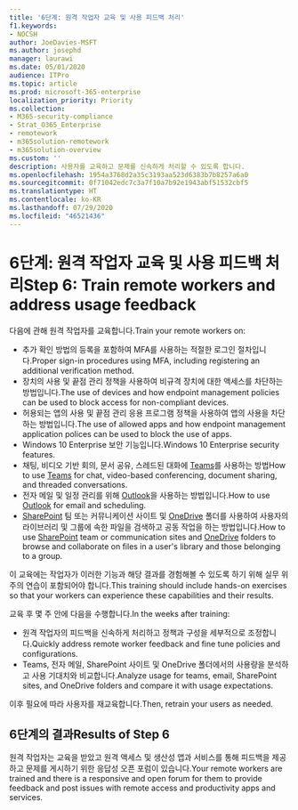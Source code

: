 ```yaml
---
title: '6단계: 원격 작업자 교육 및 사용 피드백 처리'
f1.keywords:
- NOCSH
author: JoeDavies-MSFT
ms.author: josephd
manager: laurawi
ms.date: 05/01/2020
audience: ITPro
ms.topic: article
ms.prod: microsoft-365-enterprise
localization_priority: Priority
ms.collection:
- M365-security-compliance
- Strat_O365_Enterprise
- remotework
- m365solution-remotework
- m365solution-overview
ms.custom: ''
description: 사용자를 교육하고 문제를 신속하게 처리할 수 있도록 합니다.
ms.openlocfilehash: 1954a3768d2a35c3193aa523d6383b7b8257a6a0
ms.sourcegitcommit: 0f71042edc7c3a7f10a7b92e1943abf51532cbf5
ms.translationtype: HT
ms.contentlocale: ko-KR
ms.lasthandoff: 07/29/2020
ms.locfileid: "46521436"
---
```

# <a name="step-6-train-remote-workers-and-address-usage-feedback"></a><span data-ttu-id="5ec6c-103">6단계: 원격 작업자 교육 및 사용 피드백 처리</span><span class="sxs-lookup"><span data-stu-id="5ec6c-103">Step 6: Train remote workers and address usage feedback</span></span>

<span data-ttu-id="5ec6c-104">다음에 관해 원격 작업자를 교육합니다.</span><span class="sxs-lookup"><span data-stu-id="5ec6c-104">Train your remote workers on:</span></span>

- <span data-ttu-id="5ec6c-105">추가 확인 방법의 등록을 포함하여 MFA를 사용하는 적절한 로그인 절차입니다.</span><span class="sxs-lookup"><span data-stu-id="5ec6c-105">Proper sign-in procedures using MFA, including registering an additional verification method.</span></span>
- <span data-ttu-id="5ec6c-106">장치의 사용 및 끝점 관리 정책을 사용하여 비규격 장치에 대한 액세스를 차단하는 방법입니다.</span><span class="sxs-lookup"><span data-stu-id="5ec6c-106">The use of devices and how endpoint management policies can be used to block access for non-compliant devices.</span></span>
- <span data-ttu-id="5ec6c-107">허용되는 앱의 사용 및 끝점 관리 응용 프로그램 정책을 사용하여 앱의 사용을 차단하는 방법입니다.</span><span class="sxs-lookup"><span data-stu-id="5ec6c-107">The use of allowed apps and how endpoint management application polices can be used to block the use of apps.</span></span>
- <span data-ttu-id="5ec6c-108">Windows 10 Enterprise 보안 기능입니다.</span><span class="sxs-lookup"><span data-stu-id="5ec6c-108">Windows 10 Enterprise security features.</span></span>
- <span data-ttu-id="5ec6c-109">채팅, 비디오 기반 회의, 문서 공유, 스레드된 대화에 [Teams](https://docs.microsoft.com/microsoftteams/training-microsoft-teams-landing-page)를 사용하는 방법</span><span class="sxs-lookup"><span data-stu-id="5ec6c-109">How to use [Teams](https://docs.microsoft.com/microsoftteams/training-microsoft-teams-landing-page) for chat, video-based conferencing, document sharing, and threaded conversations.</span></span>
- <span data-ttu-id="5ec6c-110">전자 메일 및 일정 관리를 위해 [Outlook](https://support.office.com/article/outlook-training-8a5b816d-9052-4190-a5eb-494512343cca)을 사용하는 방법입니다.</span><span class="sxs-lookup"><span data-stu-id="5ec6c-110">How to use [Outlook](https://support.office.com/article/outlook-training-8a5b816d-9052-4190-a5eb-494512343cca) for email and scheduling.</span></span>
- <span data-ttu-id="5ec6c-111">[SharePoint](https://support.office.com/article/sharepoint-online-video-training-cb8ef501-84db-4427-ac77-ec2009fb8e23) 팀 또는 커뮤니케이션 사이트 및 [OneDrive](https://support.office.com/article/onedrive-video-training-1f608184-b7e6-43ca-8753-2ff679203132) 폴더를 사용하여 사용자의 라이브러리 및 그룹에 속한 파일을 검색하고 공동 작업을 하는 방법입니다.</span><span class="sxs-lookup"><span data-stu-id="5ec6c-111">How to use [SharePoint](https://support.office.com/article/sharepoint-online-video-training-cb8ef501-84db-4427-ac77-ec2009fb8e23) team or communication sites and [OneDrive](https://support.office.com/article/onedrive-video-training-1f608184-b7e6-43ca-8753-2ff679203132) folders to browse and collaborate on files in a user's library and those belonging to a group.</span></span>

<span data-ttu-id="5ec6c-112">이 교육에는 작업자가 이러한 기능과 해당 결과를 경험해볼 수 있도록 하기 위해 실무 위주의 연습이 포함되어야 합니다.</span><span class="sxs-lookup"><span data-stu-id="5ec6c-112">This training should include hands-on exercises so that your workers can experience these capabilities and their results.</span></span>

<span data-ttu-id="5ec6c-113">교육 후 몇 주 안에 다음을 수행합니다.</span><span class="sxs-lookup"><span data-stu-id="5ec6c-113">In the weeks after training:</span></span>

- <span data-ttu-id="5ec6c-114">원격 작업자의 피드백을 신속하게 처리하고 정책과 구성을 세부적으로 조정합니다.</span><span class="sxs-lookup"><span data-stu-id="5ec6c-114">Quickly address remote worker feedback and fine tune policies and configurations.</span></span>
- <span data-ttu-id="5ec6c-115">Teams, 전자 메일, SharePoint 사이트 및 OneDrive 폴더에서의 사용량을 분석하고 사용 기대치와 비교합니다.</span><span class="sxs-lookup"><span data-stu-id="5ec6c-115">Analyze usage for teams, email, SharePoint sites, and OneDrive folders and compare it with usage expectations.</span></span>

<span data-ttu-id="5ec6c-116">이후 필요에 따라 사용자를 재교육합니다.</span><span class="sxs-lookup"><span data-stu-id="5ec6c-116">Then, retrain your users as needed.</span></span>

## <a name="results-of-step-6"></a><span data-ttu-id="5ec6c-117">6단계의 결과</span><span class="sxs-lookup"><span data-stu-id="5ec6c-117">Results of Step 6</span></span>

<span data-ttu-id="5ec6c-118">원격 작업자는 교육을 받았고 원격 액세스 및 생산성 앱과 서비스를 통해 피드백을 제공하고 문제를 게시하기 위한 응답성 오픈 포럼이 있습니다.</span><span class="sxs-lookup"><span data-stu-id="5ec6c-118">Your remote workers are trained and there is a responsive and open forum for them to provide feedback and post issues with remote access and productivity apps and services.</span></span>

